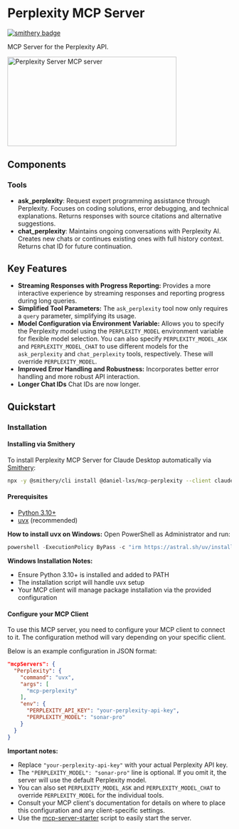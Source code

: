 # Perplexity MCP Server

[![smithery badge](https://smithery.ai/badge/@daniel-lxs/mcp-perplexity)](https://smithery.ai/server/@daniel-lxs/mcp-perplexity)

MCP Server for the Perplexity API.

<a href="https://glama.ai/mcp/servers/hchfq9bydq"><img width="380" height="200" src="https://glama.ai/mcp/servers/hchfq9bydq/badge" alt="Perplexity Server MCP server" /></a>

## Components

### Tools

- **ask_perplexity**: Request expert programming assistance through Perplexity. Focuses on coding solutions, error debugging, and technical explanations. Returns responses with source citations and alternative suggestions.
- **chat_perplexity**: Maintains ongoing conversations with Perplexity AI. Creates new chats or continues existing ones with full history context. Returns chat ID for future continuation.

## Key Features

- **Streaming Responses with Progress Reporting:**  Provides a more interactive experience by streaming responses and reporting progress during long queries.
- **Simplified Tool Parameters:** The `ask_perplexity` tool now only requires a `query` parameter, simplifying its usage.
- **Model Configuration via Environment Variable:**  Allows you to specify the Perplexity model using the `PERPLEXITY_MODEL` environment variable for flexible model selection.  You can also specify `PERPLEXITY_MODEL_ASK` and `PERPLEXITY_MODEL_CHAT` to use different models for the `ask_perplexity` and `chat_perplexity` tools, respectively.  These will override `PERPLEXITY_MODEL`.
- **Improved Error Handling and Robustness:** Incorporates better error handling and more robust API interaction.
- **Longer Chat IDs** Chat IDs are now longer.


## Quickstart

### Installation

#### Installing via Smithery

To install Perplexity MCP Server for Claude Desktop automatically via [Smithery](https://smithery.ai/server/@daniel-lxs/mcp-perplexity):

```bash
npx -y @smithery/cli install @daniel-lxs/mcp-perplexity --client claude
```

#### Prerequisites

- [Python 3.10+](https://www.python.org/downloads/)
- [uvx](https://docs.astral.sh/uv/getting-started/installation/) (recommended)

**How to install uvx on Windows:**
Open PowerShell as Administrator and run:

```powershell
powershell -ExecutionPolicy ByPass -c "irm https://astral.sh/uv/install.ps1 | iex"
```

**Windows Installation Notes:**
- Ensure Python 3.10+ is installed and added to PATH
- The installation script will handle uvx setup
- Your MCP client will manage package installation via the provided configuration

#### Configure your MCP Client

To use this MCP server, you need to configure your MCP client to connect to it. The configuration method will vary depending on your specific client.

Below is an example configuration in JSON format:

```json
"mcpServers": {
  "Perplexity": {
    "command": "uvx",
    "args": [
      "mcp-perplexity"
    ],
    "env": {
      "PERPLEXITY_API_KEY": "your-perplexity-api-key",
      "PERPLEXITY_MODEL": "sonar-pro"
    }
  }
}
```

**Important notes:**
- Replace `"your-perplexity-api-key"` with your actual Perplexity API key.
- The `"PERPLEXITY_MODEL": "sonar-pro"` line is optional. If you omit it, the server will use the default Perplexity model.
- You can also set `PERPLEXITY_MODEL_ASK` and `PERPLEXITY_MODEL_CHAT` to override `PERPLEXITY_MODEL` for the individual tools.
- Consult your MCP client's documentation for details on where to place this configuration and any client-specific settings.
- Use the [mcp-server-starter](https://github.com/daniel-lxs/mcp-server-starter) script to easily start the server.
